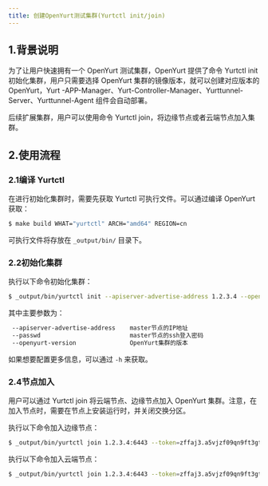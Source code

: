 ```yaml
---
title: 创建OpenYurt测试集群(Yurtctl init/join)
---
```


## 1.背景说明

为了让用户快速拥有一个 OpenYurt 测试集群，OpenYurt 提供了命令 Yurtctl init 初始化集群，用户只需要选择 OpenYurt 集群的镜像版本，就可以创建对应版本的 OpenYurt，Yurt -APP-Manager、Yurt-Controller-Manager、Yurttunnel-Server、Yurttunnel-Agent 组件会自动部署。

后续扩展集群，用户可以使用命令 Yurtctl join，将边缘节点或者云端节点加入集群。



## 2.使用流程

### 2.1编译 Yurtctl 
在进行初始化集群时，需要先获取 Yurtctl 可执行文件。可以通过编译 OpenYurt 获取：

```sh
$ make build WHAT="yurtctl" ARCH="amd64" REGION=cn
```

可执行文件将存放在 `_output/bin/` 目录下。

### 2.2初始化集群

执行以下命令初始化集群：

```sh
$ _output/bin/yurtctl init --apiserver-advertise-address 1.2.3.4 --openyurt-version v0.5.0 --passwd 1234
```

其中主要参数为：

```sh
 --apiserver-advertise-address    master节点的IP地址
 --passwd                         master节点的ssh登入密码
 --openyurt-version               OpenYurt集群的版本
```

如果想要配置更多信息，可以通过 `-h`  来获取。

### 2.4节点加入

用户可以通过 Yurtctl join 将云端节点、边缘节点加入 OpenYurt 集群。注意，在加入节点时，需要在节点上安装运行时，并关闭交换分区。

执行以下命令加入边缘节点：

```sh
$ _output/bin/yurtctl join 1.2.3.4:6443 --token=zffaj3.a5vjzf09qn9ft3gt --node-type=edge-node --discovery-token-unsafe-skip-ca-verification --v=5
```

执行以下命令加入云端节点：

```sh
$ _output/bin/yurtctl join 1.2.3.4:6443 --token=zffaj3.a5vjzf09qn9ft3gt --node-type=cloud-node --discovery-token-unsafe-skip-ca-verification --v=5
```

